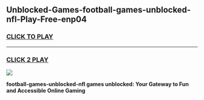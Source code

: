 
## Unblocked-Games-football-games-unblocked-nfl-Play-Free-enp04
<h3>
<a href="https://premium76.site?title=football-games-unblocked-nfl&ref=10A">CLICK TO PLAY</a></h3>
<hr>

<h3>
<a href="https://premium76.site?title=football-games-unblocked-nfl&ref=10A">CLICK 2 PLAY</a>
  
</h3>

<a href="https://premium76.site?title=football-games-unblocked-nfl&ref=10A"><img src="https://clearcache.store/games.png"></a>


**football-games-unblocked-nfl games unblocked: Your Gateway to Fun and Accessible Online Gaming**
